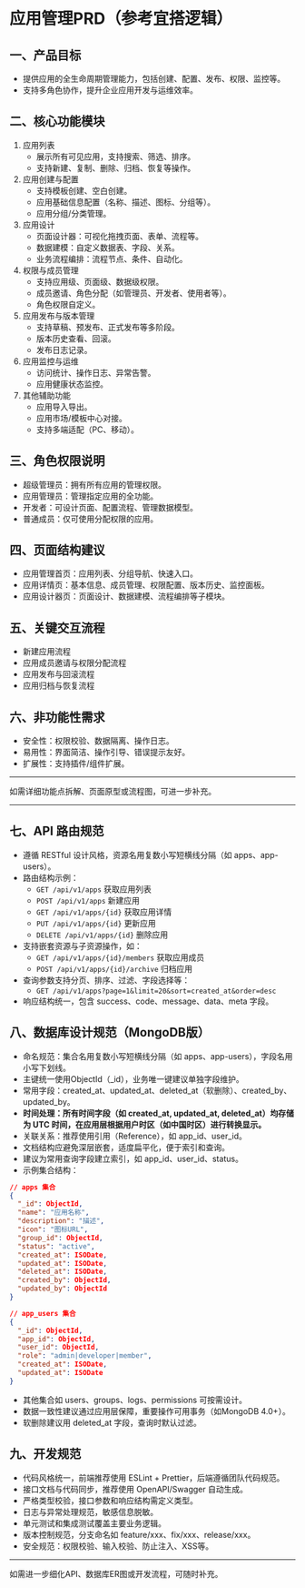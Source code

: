 # 应用管理PRD（参考宜搭逻辑）

## 一、产品目标
- 提供应用的全生命周期管理能力，包括创建、配置、发布、权限、监控等。
- 支持多角色协作，提升企业应用开发与运维效率。

## 二、核心功能模块
1. 应用列表
   - 展示所有可见应用，支持搜索、筛选、排序。
   - 支持新建、复制、删除、归档、恢复等操作。
2. 应用创建与配置
   - 支持模板创建、空白创建。
   - 应用基础信息配置（名称、描述、图标、分组等）。
   - 应用分组/分类管理。
3. 应用设计
   - 页面设计器：可视化拖拽页面、表单、流程等。
   - 数据建模：自定义数据表、字段、关系。
   - 业务流程编排：流程节点、条件、自动化。
4. 权限与成员管理
   - 支持应用级、页面级、数据级权限。
   - 成员邀请、角色分配（如管理员、开发者、使用者等）。
   - 角色权限自定义。
5. 应用发布与版本管理
   - 支持草稿、预发布、正式发布等多阶段。
   - 版本历史查看、回滚。
   - 发布日志记录。
6. 应用监控与运维
   - 访问统计、操作日志、异常告警。
   - 应用健康状态监控。
7. 其他辅助功能
   - 应用导入导出。
   - 应用市场/模板中心对接。
   - 支持多端适配（PC、移动）。

## 三、角色权限说明
- 超级管理员：拥有所有应用的管理权限。
- 应用管理员：管理指定应用的全功能。
- 开发者：可设计页面、配置流程、管理数据模型。
- 普通成员：仅可使用分配权限的应用。

## 四、页面结构建议
- 应用管理首页：应用列表、分组导航、快速入口。
- 应用详情页：基本信息、成员管理、权限配置、版本历史、监控面板。
- 应用设计器页：页面设计、数据建模、流程编排等子模块。

## 五、关键交互流程
- 新建应用流程
- 应用成员邀请与权限分配流程
- 应用发布与回滚流程
- 应用归档与恢复流程

## 六、非功能性需求
- 安全性：权限校验、数据隔离、操作日志。
- 易用性：界面简洁、操作引导、错误提示友好。
- 扩展性：支持插件/组件扩展。

---

如需详细功能点拆解、页面原型或流程图，可进一步补充。

---

## 七、API 路由规范
- 遵循 RESTful 设计风格，资源名用复数小写短横线分隔（如 apps、app-users）。
- 路由结构示例：
  - `GET /api/v1/apps` 获取应用列表
  - `POST /api/v1/apps` 新建应用
  - `GET /api/v1/apps/{id}` 获取应用详情
  - `PUT /api/v1/apps/{id}` 更新应用
  - `DELETE /api/v1/apps/{id}` 删除应用
- 支持嵌套资源与子资源操作，如：
  - `GET /api/v1/apps/{id}/members` 获取应用成员
  - `POST /api/v1/apps/{id}/archive` 归档应用
- 查询参数支持分页、排序、过滤、字段选择等：
  - `GET /api/v1/apps?page=1&limit=20&sort=created_at&order=desc`
- 响应结构统一，包含 success、code、message、data、meta 字段。

## 八、数据库设计规范（MongoDB版）
- 命名规范：集合名用复数小写短横线分隔（如 apps、app-users），字段名用小写下划线。
- 主键统一使用ObjectId（_id），业务唯一键建议单独字段维护。
- 常用字段：created_at、updated_at、deleted_at（软删除）、created_by、updated_by。
- **时间处理：所有时间字段（如 created_at, updated_at, deleted_at）均存储为 UTC 时间，在应用层根据用户时区（如中国时区）进行转换显示。**
- 关联关系：推荐使用引用（Reference），如 app_id、user_id。
- 文档结构应避免深层嵌套，适度扁平化，便于索引和查询。
- 建议为常用查询字段建立索引，如 app_id、user_id、status。
- 示例集合结构：

```json
// apps 集合
{
  "_id": ObjectId,
  "name": "应用名称",
  "description": "描述",
  "icon": "图标URL",
  "group_id": ObjectId,
  "status": "active",
  "created_at": ISODate,
  "updated_at": ISODate,
  "deleted_at": ISODate,
  "created_by": ObjectId,
  "updated_by": ObjectId
}

// app_users 集合
{
  "_id": ObjectId,
  "app_id": ObjectId,
  "user_id": ObjectId,
  "role": "admin|developer|member",
  "created_at": ISODate,
  "updated_at": ISODate
}
```
- 其他集合如 users、groups、logs、permissions 可按需设计。
- 数据一致性建议通过应用层保障，重要操作可用事务（如MongoDB 4.0+）。
- 软删除建议用 deleted_at 字段，查询时默认过滤。

## 九、开发规范
- 代码风格统一，前端推荐使用 ESLint + Prettier，后端遵循团队代码规范。
- 接口文档与代码同步，推荐使用 OpenAPI/Swagger 自动生成。
- 严格类型校验，接口参数和响应结构需定义类型。
- 日志与异常处理规范，敏感信息脱敏。
- 单元测试和集成测试覆盖主要业务逻辑。
- 版本控制规范，分支命名如 feature/xxx、fix/xxx、release/xxx。
- 安全规范：权限校验、输入校验、防止注入、XSS等。

---

如需进一步细化API、数据库ER图或开发流程，可随时补充。